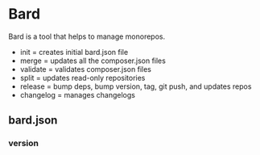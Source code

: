 Bard
====

Bard is a tool that helps to manage monorepos.

* init = creates initial bard.json file
* merge = updates all the composer.json files
* validate = validates composer.json files
* split = updates read-only repositories
* release = bump deps, bump version, tag, git push, and updates repos
* changelog = manages changelogs

## bard.json

### version
